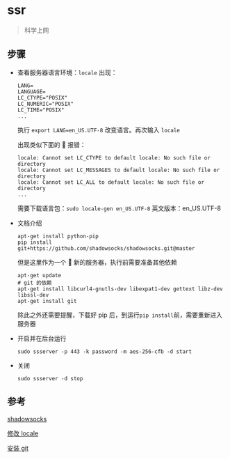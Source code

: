 # ssr

> 科学上网

## 步骤

- 查看服务器语言环境：`locale`
  出现：

  ```
  LANG=
  LANGUAGE=
  LC_CTYPE="POSIX"
  LC_NUMERIC="POSIX"
  LC_TIME="POSIX"
  ...
  ```

  执行 `export LANG=en_US.UTF-8` 改变语言。再次输入 `locale`

  出现类似下面的  报错：

  ```
  locale: Cannot set LC_CTYPE to default locale: No such file or directory
  locale: Cannot set LC_MESSAGES to default locale: No such file or directory
  locale: Cannot set LC_ALL to default locale: No such file or directory
  ...
  ```

  需要下载语言包：`sudo locale-gen en_US.UTF-8` 英文版本：en_US.UTF-8

- 文档介绍

  ```
  apt-get install python-pip
  pip install git+https://github.com/shadowsocks/shadowsocks.git@master
  ```

  但是这里作为一个  新的服务器，执行前需要准备其他依赖

  ```
  apt-get update
  # git 的依赖
  apt-get install libcurl4-gnutls-dev libexpat1-dev gettext libz-dev libssl-dev
  apt-get install git
  ```

  除此之外还需要提醒，下载好 pip 后，到运行`pip install`前，需要重新进入服务器

- 开启并在后台运行

  ```
  sudo ssserver -p 443 -k password -m aes-256-cfb -d start
  ```

- 关闭

  ```
  sudo ssserver -d stop
  ```

## 参考

[shadowsocks](https://github.com/shadowsocks/shadowsocks/tree/master)

[修改 locale](http://wiki.ubuntu.org.cn/%E4%BF%AE%E6%94%B9locale)

[安装 git](https://git-scm.com/book/zh/v1/%E8%B5%B7%E6%AD%A5-%E5%AE%89%E8%A3%85-Git)
